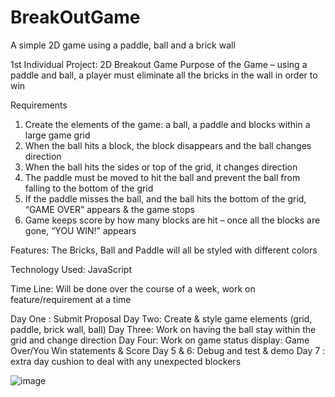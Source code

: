 # BreakOutGame
A simple 2D game using a paddle, ball and a brick wall

1st Individual Project:  2D Breakout Game
Purpose of the Game – using a paddle and ball, a player must eliminate all the bricks in the wall in order to win

Requirements 
1)	Create the elements of the game: a ball, a paddle and blocks within a large game grid
2)	When the ball hits a block, the block disappears and the ball changes direction
3)	When the ball hits the sides or top of the grid, it changes direction
4)	The paddle must be moved to hit the ball and prevent the ball from falling to the bottom of the grid
5)	If the paddle misses the ball, and the ball hits the bottom of the grid, “GAME OVER” appears & the game stops
6)	Game keeps score by how many blocks are hit – once all the blocks are gone, “YOU WIN!” appears

Features: The Bricks, Ball and Paddle will all be styled with different colors

Technology Used: 
	JavaScript

Time Line: Will be done over the course of a week, work on feature/requirement at a time

Day One : Submit Proposal
Day Two: Create & style game elements (grid, paddle, brick wall, ball)
Day Three: Work on having the ball stay within the grid and change direction
Day Four: Work on game status display: Game Over/You Win statements & Score
Day 5 & 6: Debug and test & demo
Day 7 : extra day cushion to deal with any unexpected blockers





![image](https://user-images.githubusercontent.com/58836414/161184359-0a40b680-ccd0-4741-8c83-3b2f1d9514be.png)
